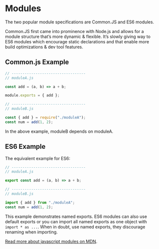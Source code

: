 # Modules

The two popular module specifications are Common.JS and ES6 modules.

Common.JS first came into prominence with Node.js and allows for a module structure that’s more dynamic & flexible. It’s slowly giving way to ES6 modules which encourage static declarations and that enable more build optimizations & dev tool features.

## Common.js Example

```jsx
// ----------------------------------
// moduleA.js

const add = (a, b) => a + b;

module.exports = { add };

// ----------------------------------
// moduleB.js

const { add } = require("./moduleA");
const num = add(1, 2);
```

In the above example, moduleB depends on moduleA.

## ES6 Example

The equivalent example for ES6:

```jsx
// ----------------------------------
// moduleA.js

export const add = (a, b) => a + b;

// ----------------------------------
// moduleB.js

import { add } from "./moduleA";
const num = add(1, 2);
```

This example demonstrates named exports. ES6 modules can also use default exports or you can import all named exports as one object with `import * as ...`. When in doubt, use named exports, they discourage renaming when importing.

[Read more about javascript modules on MDN](https://developer.mozilla.org/en-US/docs/Web/JavaScript/Guide/Modules).
